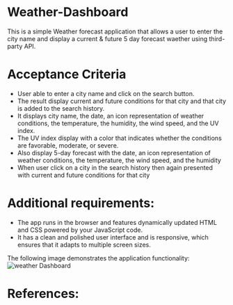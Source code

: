 # Weather-Dashboard

This is a simple Weather forecast application that allows a user to enter the city name and display a current & future 5 day forecast waether using third-party API.

# Acceptance Criteria

- User able to enter a city name and click on the search button.
- The result display current and future conditions for that city and that city is added to the search history.
- It displays city name, the date, an icon representation of weather conditions, the temperature, the humidity, the wind speed, and the UV index.
- The UV index display with a color that indicates whether the conditions are favorable, moderate, or severe. 
- Also display 5-day forecast with the date, an icon representation of weather conditions, the temperature, the wind speed, and the humidity
- When user click on a city in the search history then again presented with current and future conditions for that city

# Additional requirements:
- The app runs in the browser and features dynamically updated HTML and CSS powered by your JavaScript code.
- It has a clean and polished user interface and is responsive, which ensures that it adapts to multiple screen sizes.


The following image demonstrates the application functionality:
![weather Dashboard](https://user-images.githubusercontent.com/99554262/161450414-074a81f4-8654-4c80-92ac-d5d6c1d30002.jpg)

# References:

